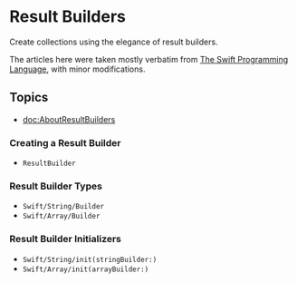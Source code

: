 # Result Builders

Create collections using the elegance of result builders.

The articles here were taken mostly verbatim from [The Swift Programming Language], with minor modifications.

[The Swift Programming Language]: https://docs.swift.org/swift-book/documentation/the-swift-programming-language/

## Topics

 - <doc:AboutResultBuilders>

### Creating a Result Builder

 - ``ResultBuilder``

### Result Builder Types

 - ``Swift/String/Builder``
 - ``Swift/Array/Builder``

### Result Builder Initializers

 - ``Swift/String/init(stringBuilder:)``
 - ``Swift/Array/init(arrayBuilder:)``
